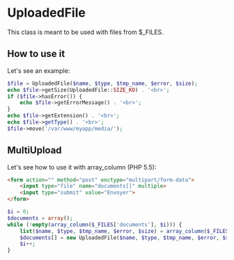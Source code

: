 UploadedFile
=============

This class is meant to be used with files from $_FILES.

How to use it
-------------------------

Let's see an example:

```php
$file = UploadedFile($name, $type, $tmp_name, $error, $size);
echo $file->getSize(UploadedFile::SIZE_KO) . '<br>';
if ($file->hasError()) {
    echo $file->getErrorMessage() . '<br>';
}
echo $file->getExtension() . '<br>';
echo $file->getType() . '<br>';
$file->move('/var/www/myapp/media/');
```

MultiUpload
-------------------------

Let's see how to use it with array_column (PHP 5.5):

```html
<form action="" method="post" enctype="multipart/form-data">
    <input type="file" name="documents[]" multiple>
    <input type="submit" value="Envoyer">
</form>
```

```php
$i = 0;
$documents = array();
while (!empty(array_column($_FILES['documents'], $i))) {
    list($name, $type, $tmp_name, $error, $size) = array_column($_FILES['documents'], $i);
    $documents[] = new UploadedFile($name, $type, $tmp_name, $error, $size);
    $i++;
}
```